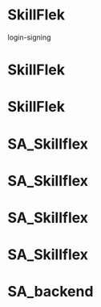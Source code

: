# SkillFlek
login-signing
# SkillFlek
# SkillFlek
# SA_Skillflex
# SA_Skillflex
# SA_Skillflex
# SA_Skillflex
# SA_backend

